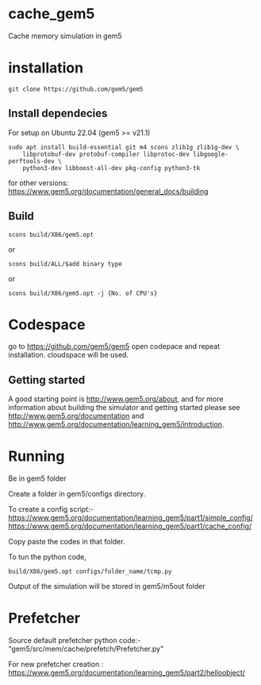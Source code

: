 # cache_gem5
Cache memory simulation in gem5


# installation

```
git clone https://github.com/gem5/gem5
```

## Install dependecies
For setup on Ubuntu 22.04 (gem5 >= v21.1)

```
sudo apt install build-essential git m4 scons zlib1g zlib1g-dev \
    libprotobuf-dev protobuf-compiler libprotoc-dev libgoogle-perftools-dev \
    python3-dev libboost-all-dev pkg-config python3-tk
```

for other versions: https://www.gem5.org/documentation/general_docs/building

## Build

```
scons build/X86/gem5.opt
```
or 
```
scons build/ALL/$add binary type
```
or
```
scons build/X86/gem5.opt -j {No. of CPU's}
```

# Codespace

go to https://github.com/gem5/gem5 open codepace and repeat installation.
cloudspace will be used.

## Getting started

A good starting point is <http://www.gem5.org/about>, and for
more information about building the simulator and getting started
please see <http://www.gem5.org/documentation> and
<http://www.gem5.org/documentation/learning_gem5/introduction>.


# Running
Be in gem5 folder<br>

Create a folder in gem5/configs directory.<br>

To create a config script:- https://www.gem5.org/documentation/learning_gem5/part1/simple_config/ <br>
https://www.gem5.org/documentation/learning_gem5/part1/cache_config/

Copy paste the codes in that folder.<br>

To tun the python code,
```
build/X86/gem5.opt configs/folder_name/tcmp.py
```

Output of the simulation will be stored in gem5/m5out folder

# Prefetcher

Source default prefetcher python code:-  "gem5/src/mem/cache/prefetch/Prefetcher.py" <br>

For new prefetcher creation : https://www.gem5.org/documentation/learning_gem5/part2/helloobject/  <br>




